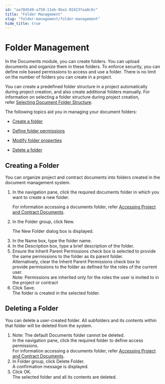 ```yaml
---
id: "aa78d540-a750-11eb-9ba1-02423faa8c6c"
title: "Folder Management"
slug: "folder-management/folder-management"
hide_title: true
---
```


<a id="ariaid-title1"/>

# Folder Management

<p xmlns="http://www.w3.org/1999/xhtml" className="shortdesc">
</p>

<p xmlns="http://www.w3.org/1999/xhtml" className="p">In the&nbsp;<span className="ph uicontrol">Documents&nbsp;</span>module, you can create folders. You can&nbsp;upload documents and organize them&nbsp;in these folders. To enforce security, you can define role based permissions to access and use a folder. There is no limit on the number of folders you can create in a project.&nbsp;</p>

<p xmlns="http://www.w3.org/1999/xhtml" className="p">You can create a predefined folder structure in a project&nbsp;automatically during project creation, and also create additional folders manually. For information on selecting a folder structure during project creation, refer&nbsp;<a className="xref j-external-link" href="http://../../Project_Management/Project_Management/CrtPrj.dita">Selecting Document Folder Structure</a>.</p>

<p xmlns="http://www.w3.org/1999/xhtml" className="p">The following topics aid you in managing your document folders:</p>

<ul xmlns="http://www.w3.org/1999/xhtml" className="ul"><li className="li"><p className="p"><a className="xref j-external-link" href="http://CreateFolder.dita">Create a folder</a></p></li><li className="li"><p className="p"><a className="xref j-external-link" href="http://DefineFolderPerms.dita">Define folder permissions</a></p></li><li className="li"><p className="p"><a className="xref j-external-link" href="http://ModifyFolderInfo.dita">Modify folder properties</a></p></li><li className="li"><p className="p"><a className="xref j-external-link" href="http://DeleteFolder.dita">Delete a folder</a></p></li></ul>


<a id="ariaid-title2"/>

## Creating a Folder

<p xmlns="http://www.w3.org/1999/xhtml" className="shortdesc">
</p>

<section xmlns="http://www.w3.org/1999/xhtml" className="section context">You can organize project and contract documents into folders created in the document management system.</section>

<ol xmlns="http://www.w3.org/1999/xhtml" className="ol steps"><li className="li step stepexpand"><span className="ph cmd">In the navigation pane, click the required documents folder in which you want to create a new folder.</span><div className="itemgroup info"><p className="p">For information accessing a documents folder, refer&nbsp;<a className="xref j-external-link" href="http://../Document_Management/AcsPrjCtrDocs.dita">Accessing Project and Contract Documents</a>.</p></div></li><li className="li step stepexpand"><span className="ph cmd">In the&nbsp;<span className="ph uicontrol">Folder&nbsp;</span>group, click&nbsp;<span className="ph uicontrol">New</span>.</span><div className="itemgroup info"><p className="p">The&nbsp;<span className="ph uicontrol">New Folder&nbsp;</span>dialog box is displayed.</p></div></li><li className="li step stepexpand"><span className="ph cmd">In the&nbsp;<span className="ph uicontrol">Name&nbsp;</span>box, type the folder name.</span></li><li className="li step stepexpand"><span className="ph cmd">In the&nbsp;<span className="ph uicontrol">Description&nbsp;</span>box, type a brief description of the folder.</span></li><li className="li step stepexpand"><span className="ph cmd">Ensure the&nbsp;<span className="ph uicontrol">Inherit Parent Permissions&nbsp;</span>check box is selected to provide the same permissions to the folder as its parent folder.</span><div className="itemgroup info">Alternatively, clear the&nbsp;<span className="ph uicontrol">Inherit Parent Permissions&nbsp;</span>check box to provide&nbsp;permissions to the folder as defined for the roles of the current user.&nbsp;<div className="note note note_note"><span className="note__title">Note:</span>  Permissions are inherited only for the roles the user is invited to in the project or contract</div></div></li><li className="li step stepexpand"><span className="ph cmd">Click&nbsp;<span className="ph uicontrol">Save</span>.</span><div className="itemgroup info">The folder is created in the selected folder.</div></li></ol>

<section xmlns="http://www.w3.org/1999/xhtml" className="section result">
</section>


<a id="ariaid-title3"/>

## Deleting a Folder

<p xmlns="http://www.w3.org/1999/xhtml" className="shortdesc">
</p>

<section xmlns="http://www.w3.org/1999/xhtml" className="section context">You can delete a user-created folder. All subfolders and its contents within that folder will be deleted from the system.</section>

<ol xmlns="http://www.w3.org/1999/xhtml" className="ol steps"><li className="li step stepexpand"><div className="note note note_note"><span className="note__title">Note:</span>  The default Documents folder cannot be deleted.</div><span className="ph cmd">In the navigation pane, click the required folder to define access permissions.</span><div className="itemgroup info">For information accessing a documents folder, refer&nbsp;<a className="xref j-external-link" href="http://../Document_Management/AcsPrjCtrDocs.dita">Accessing Project and Contract Documents</a>.</div></li><li className="li step stepexpand"><span className="ph cmd">In&nbsp;<span className="ph uicontrol">Folder&nbsp;</span>group, click&nbsp;<span className="ph uicontrol">Delete Folder</span>.</span><div className="itemgroup info">A confirmation message is displayed.</div></li><li className="li step stepexpand"><span className="ph cmd">Click&nbsp;<span className="ph uicontrol">OK</span>.</span><div className="itemgroup info">The selected folder and all its contents are&nbsp;deleted.</div></li></ol>

<section xmlns="http://www.w3.org/1999/xhtml" className="section result">
</section>


